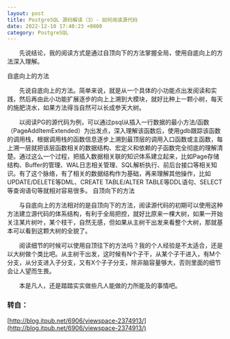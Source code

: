 ```yaml
---
layout: post
title: PostgreSQL 源码解读（3）- 如何阅读源代码
date: 2022-12-10 17:40:23 +0800
category: PostgreSQL
---
```



    先说结论，我的阅读方式是通过自顶向下的方法掌握全局，使用自底向上的方法深入理解。

自底向上的方法

    先说自底向上的方法。简单来说，就是从一个具体的小功能点出发阅读和实践，然后再由此小功能扩展逐步的向上上溯到大模块，就好比种上一颗小树，每天的施肥浇水，如果方法得当自然可以长成参天大树。

    以阅读PG的源代码为例，可以通过psql从插入一行数据的最小方法/函数（PageAddItemExtended）为出发点，深入理解该函数后，使用gdb跟踪该函数的调用栈，根据调用栈的函数信息逐步上溯到最顶层的调用入口函数或主函数，每上溯一层就把该层函数相关的数据结构、宏定义和依赖的子函数完全彻底的理解清楚。通过这么一个过程，把插入数据相关联的知识体系建立起来，比如Page存储结构、Buffer的管理、WAL日志相关管理、SQL解析执行、前后台接口等相关知识。有了这个脉络，有了相关的数据结构作为基础，再来理解其他操作，比如UPDATE/DELETE等DML、CREATE TABLE/ALTER TABLE等DDL语句、SELECT等查询语句等就相对容易很多。
自顶向下的方法

    与自底向上的方法相对的是自顶向下的方法，阅读源代码的初期可以使用这种方法建立源代码的体系结构，有利于全局把控，就好比原来一棵大树，如果一开始关注某片树叶，某个枝干，自然无感，但如果从主树干出发来看整个大树，那就基本可以看到这颗大树的全貌了。

    阅读细节的时候可以使用自顶往下的方法吗？我的个人经验是不太适合，还是以大树做个类比吧。从主树干出发，这时候有N个子干，从某个子干进入，有M个分支，从分支进入子分支，又有X个子子分支，除非脑容量够大，否则里面的细节会让人望而生畏。

    本是凡人，还是踏踏实实做些凡人能做的力所能及的事情吧。

### 转自：
[http://blog.itpub.net/6906/viewspace-2374913/](http://blog.itpub.net/6906/viewspace-2374913/)